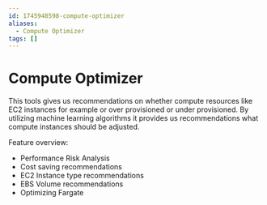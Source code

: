 ```yaml
---
id: 1745948598-compute-optimizer
aliases:
  - Compute Optimizer
tags: []
---
```


# Compute Optimizer

This tools gives us recommendations on whether compute resources like EC2 instances for example or over provisioned or under provisioned. By utilizing machine learning algorithms it provides us recommendations what compute instances should be adjusted.

Feature overview:
- Performance Risk Analysis
- Cost saving recommendations
- EC2 Instance type recommendations
- EBS Volume recommendations
- Optimizing Fargate

